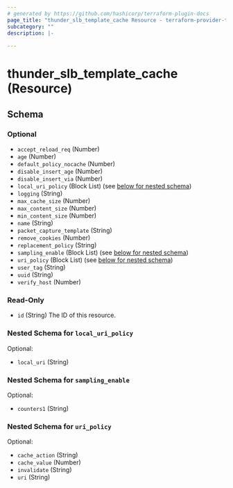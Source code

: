 ```yaml
---
# generated by https://github.com/hashicorp/terraform-plugin-docs
page_title: "thunder_slb_template_cache Resource - terraform-provider-thunder"
subcategory: ""
description: |-
  
---
```


# thunder_slb_template_cache (Resource)





<!-- schema generated by tfplugindocs -->
## Schema

### Optional

- `accept_reload_req` (Number)
- `age` (Number)
- `default_policy_nocache` (Number)
- `disable_insert_age` (Number)
- `disable_insert_via` (Number)
- `local_uri_policy` (Block List) (see [below for nested schema](#nestedblock--local_uri_policy))
- `logging` (String)
- `max_cache_size` (Number)
- `max_content_size` (Number)
- `min_content_size` (Number)
- `name` (String)
- `packet_capture_template` (String)
- `remove_cookies` (Number)
- `replacement_policy` (String)
- `sampling_enable` (Block List) (see [below for nested schema](#nestedblock--sampling_enable))
- `uri_policy` (Block List) (see [below for nested schema](#nestedblock--uri_policy))
- `user_tag` (String)
- `uuid` (String)
- `verify_host` (Number)

### Read-Only

- `id` (String) The ID of this resource.

<a id="nestedblock--local_uri_policy"></a>
### Nested Schema for `local_uri_policy`

Optional:

- `local_uri` (String)


<a id="nestedblock--sampling_enable"></a>
### Nested Schema for `sampling_enable`

Optional:

- `counters1` (String)


<a id="nestedblock--uri_policy"></a>
### Nested Schema for `uri_policy`

Optional:

- `cache_action` (String)
- `cache_value` (Number)
- `invalidate` (String)
- `uri` (String)


